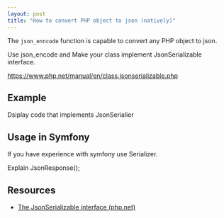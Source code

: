 ```yaml
---
layout: post
title: "How to convert PHP object to json (natively)"
---
```


The `json_enncode` function is capable to convert any PHP object to json.

Use json_encode and Make your class implement JsonSerializable interface.

https://www.php.net/manual/en/class.jsonserializable.php

## Example

Dsiplay code that implements JsonSerialier

## Usage in Symfony

If you have experience with symfony use Serializer.

Explain JsonResponse();

## Resources

- [The JsonSerializable interface (php.net)](https://www.php.net/manual/en/class.jsonserializable.php)


